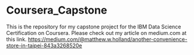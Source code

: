 # Coursera_Capstone
This is the repository for my capstone project for the IBM Data Science Certification on Coursera. Please check out my article on medium.com at this link. https://medium.com/@matthew.w.holland/another-convenience-store-in-taipei-843a3268520e
